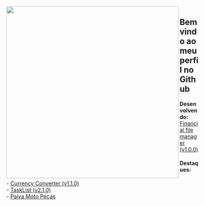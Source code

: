 

<img align="left" width="450em" src="https://github-readme-stats.vercel.app/api/top-langs/?username=Lucasvmarangoni&layout=compact&theme=dark&hide_border=true&bg_color=0d1117&langs_count=8"/>

## Bem vindo ao meu perfil no Github

**Desenvolvendo:** <a href="https://github.com/Lucasvmarangoni/sistema-de-documentos-financeiros">Financial file manager (v1.0.0)</a> <br>

#### Destaques:
<p align="left">
- <a href="https://github.com/Lucasvmarangoni/currency-converter">Currency Converter (v1.1.0)</a> <br>
- <a href="https://github.com/Lucasvmarangoni/TaskList">TaskList (v2.1.0)</a> <br>
- <a href="https://github.com/ICEI-PUC-Minas-PMV-ADS/pmv-ads-2023-1-e1-proj-web-t2-grupo-2-paiva-moto-pecas">Paiva Moto Peças</a>
</p>
